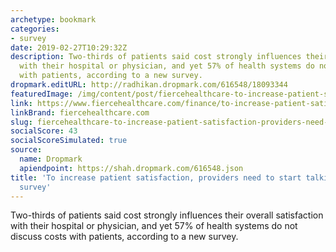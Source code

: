 ```yaml
---
archetype: bookmark
categories:
- survey
date: 2019-02-27T10:29:32Z
description: Two-thirds of patients said cost strongly influences their overall satisfaction
  with their hospital or physician, and yet 57% of health systems do not discuss costs
  with patients, according to a new survey.
dropmark.editURL: http://radhikan.dropmark.com/616548/18093344
featuredImage: /img/content/post/fiercehealthcare-to-increase-patient-satisfaction-providers-need-to-start-talking-about-costs-survey.jpg
link: https://www.fiercehealthcare.com/finance/to-increase-patient-satisfaction-providers-need-to-start-talking-about-costs-survey
linkBrand: fiercehealthcare.com
slug: fiercehealthcare-to-increase-patient-satisfaction-providers-need-to-start-talking-about-costs-survey
socialScore: 43
socialScoreSimulated: true
source:
  name: Dropmark
  apiendpoint: https://shah.dropmark.com/616548.json
title: 'To increase patient satisfaction, providers need to start talking about costs:
  survey'
---
```

Two-thirds of patients said cost strongly influences their overall satisfaction with their hospital or physician, and yet 57% of health systems do not discuss costs with patients, according to a new survey.